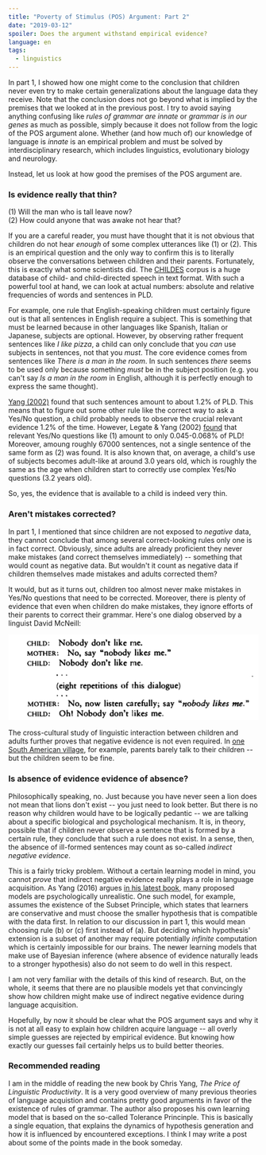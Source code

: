 ```yaml
---
title: "Poverty of Stimulus (POS) Argument: Part 2"
date: "2019-03-12"
spoiler: Does the argument withstand empirical evidence?
language: en
tags:
  - linguistics
---
```


In part 1, I showed how one might come to the conclusion that children never even try to make certain generalizations about the language data they receive. Note that the conclusion does not go beyond what is implied by the premises that we looked at in the previous post. I try to avoid saying anything confusing like _rules of grammar are innate_ or _grammar is in our genes_ as much as possible, simply because it does not follow from the logic of the POS argument alone. Whether (and how much of) our knowledge of language is _innate_ is an empirical problem and must be solved by interdisciplinary research, which includes linguistics, evolutionary biology and neurology.

Instead, let us look at how good the premises of the POS argument are.

### Is evidence really that thin?

(1) Will the man who is tall leave now?  
(2) How could anyone that was awake not hear that?

If you are a careful reader, you must have thought that it is not obvious that children do not hear _enough_ of some complex utterances like (1) or (2). This is an empirical question and the only way to confirm this is to literally observe the conversations between children and their parents. Fortunately, this is exactly what some scientists did. The [CHILDES](https://childes.talkbank.org/) corpus is a huge database of child- and child-directed speech in text format. With such a powerful tool at hand, we can look at actual numbers: absolute and relative frequencies of words and sentences in PLD.

For example, one rule that English-speaking children must certainly figure out is that all sentences in English require a subject. This is something that must be learned because in other languages like Spanish, Italian or Japanese, subjects are optional. However, by observing rather frequent sentences like _I like pizza_, a child can only conclude that you _can_ use subjects in sentences, not that you _must_. The core evidence comes from sentences like _There is a man in the room_. In such sentences _there_ seems to be used only because something _must_ be in the subject position (e.g. you can't say _Is a man in the room_ in English, although it is perfectly enough to express the same thought).

[Yang (2002)](https://dspace.mit.edu/bitstream/handle/1721.1/86586/48125267-MIT.pdf;sequence=2) found that such sentences amount to about 1.2% of PLD. This means that to figure out some other rule like the correct way to ask a Yes/No question, a child probably needs to observe the crucial relevant evidence 1.2% of the time. However, Legate & Yang (2002) [found](https://www.ling.upenn.edu/~ycharles/papers/tlr-final.pdf) that relevant Yes/No questions like (1) amount to only 0.045-0.068% of PLD! Moreover, amoung roughly 67000 sentences, not a single sentence of the same form as (2) was found. It is also known that, on average, a child's use of subjects becomes adult-like at around 3.0 years old, which is roughly the same as the age when children start to correctly use complex Yes/No questions (3.2 years old).

So, yes, the evidence that is available to a child is indeed very thin.

### Aren't mistakes corrected?

In part 1, I mentioned that since children are not exposed to _negative_ data, they cannot conclude that among several correct-looking rules only one is in fact correct. Obviously, since adults are already proficient they never make mistakes (and correct themselves immediately) -- something that would count as negative data. But wouldn't it count as negative data if children themselves made mistakes and adults corrected them?

It would, but as it turns out, children too almost never make mistakes in Yes/No questions that need to be corrected. Moreover, there is plenty of evidence that even when children do make mistakes, they ignore efforts of their parents to correct their grammar. Here's one dialog observed by a linguist David McNeill:

![Dialog](./dialog.png)

The cross-cultural study of linguistic interaction between children and adults further proves that negative evidence is not even required. In [one South American village](https://www.scientificamerican.com/article/parents-in-a-remote-amazon-village-barely-talk-to-their-babies-mdash-and-the-kids-are-fine/), for example, parents barely talk to their children -- but the children seem to be fine.

### Is absence of evidence evidence of absence?

Philosophically speaking, no. Just because you have never seen a lion does not mean that lions don't exist -- you just need to look better. But there is no reason why children would have to be logically pedantic -- we are talking about a specific biological and psychological mechanism. It is, in theory, possible that if children never observe a sentence that is formed by a certain rule, they conclude that such a rule does not exist. In a sense, then, the absence of ill-formed sentences may count as so-called _indirect negative evidence_.

This is a fairly tricky problem. Without a certain learning model in mind, you cannot _prove_ that indirect negative evidence really plays a role in language acquisition. As Yang (2016) argues [in his latest book](https://mitpress.mit.edu/books/price-linguistic-productivity), many proposed models are psychologically unrealistic. One such model, for example, assumes the existence of the Subset Principle, which states that learners are conservative and must choose the smaller hypothesis that is compatible with the data first. In relation to our discussion in part 1, this would mean choosing rule (b) or (c) first instead of (a). But deciding which hypothesis' extension is a subset of another may require potentially _infinite_ computation which is certainly impossible for our brains. The newer learning models that make use of Bayesian inference (where absence of evidence naturally leads to a stronger hypothesis) also do not seem to do well in this respect.

I am not very familiar with the details of this kind of research. But, on the whole, it seems that there are no plausible models yet that convincingly show how children might make use of indirect negative evidence during language acquisition.

Hopefully, by now it should be clear what the POS argument says and why it is not at all easy to explain how children acquire language -- all overly simple guesses are rejected by empirical evidence. But knowing how exactly our guesses fail
certainly helps us to build better theories.

### Recommended reading

I am in the middle of reading the new book by Chris Yang, _The Price of Linguistic Productivity_. It is a very good overview of many previous theories of language acquistion and contains pretty good arguments in favor of the existence of rules of grammar. The author also proposes his own learning model that is based on the so-called Tolerance Princinple. This is basically a single equation, that explains the dynamics of hypothesis generation and how it is influenced by encountered exceptions. I think I may write a post about some of the points made in the book someday.
